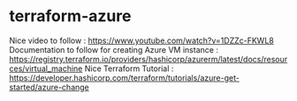 # terraform-azure

Nice video to follow : https://www.youtube.com/watch?v=1DZZc-FKWL8
Documentation to follow for creating Azure VM instance : https://registry.terraform.io/providers/hashicorp/azurerm/latest/docs/resources/virtual_machine
Nice Terraform Tutorial : https://developer.hashicorp.com/terraform/tutorials/azure-get-started/azure-change
